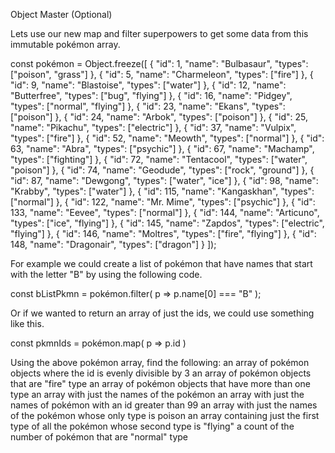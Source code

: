 Object Master (Optional)


Lets use our new map and filter superpowers to get some data from this immutable pokémon array.



const pokémon = Object.freeze([
    { "id": 1,   "name": "Bulbasaur",  "types": ["poison", "grass"] },
    { "id": 5,   "name": "Charmeleon", "types": ["fire"] },
    { "id": 9,   "name": "Blastoise",  "types": ["water"] },
    { "id": 12,  "name": "Butterfree", "types": ["bug", "flying"] },
    { "id": 16,  "name": "Pidgey",     "types": ["normal", "flying"] },
    { "id": 23,  "name": "Ekans",      "types": ["poison"] },
    { "id": 24,  "name": "Arbok",      "types": ["poison"] },
    { "id": 25,  "name": "Pikachu",    "types": ["electric"] },
    { "id": 37,  "name": "Vulpix",     "types": ["fire"] },
    { "id": 52,  "name": "Meowth",     "types": ["normal"] },
    { "id": 63,  "name": "Abra",       "types": ["psychic"] },
    { "id": 67,  "name": "Machamp",    "types": ["fighting"] },
    { "id": 72,  "name": "Tentacool",  "types": ["water", "poison"] },
    { "id": 74,  "name": "Geodude",    "types": ["rock", "ground"] },
    { "id": 87,  "name": "Dewgong",    "types": ["water", "ice"] },
    { "id": 98,  "name": "Krabby",     "types": ["water"] },
    { "id": 115, "name": "Kangaskhan", "types": ["normal"] },
    { "id": 122, "name": "Mr. Mime",   "types": ["psychic"] },
    { "id": 133, "name": "Eevee",      "types": ["normal"] },
    { "id": 144, "name": "Articuno",   "types": ["ice", "flying"] },
    { "id": 145, "name": "Zapdos",     "types": ["electric", "flying"] },
    { "id": 146, "name": "Moltres",    "types": ["fire", "flying"] },
    { "id": 148, "name": "Dragonair",  "types": ["dragon"] }
]);


For example we could create a list of pokémon that have names that start with the letter "B" by using the following code.



const bListPkmn = pokémon.filter( p => p.name[0] === "B" );


Or if we wanted to return an array of just the ids, we could use something like this.



const pkmnIds = pokémon.map( p => p.id )




Using the above pokémon array, find the following:
 an array of pokémon objects where the id is evenly divisible by 3
 an array of pokémon objects that are "fire" type
 an array of pokémon objects that have more than one type
 an array with just the names of the pokémon
 an array with just the names of pokémon with an id greater than 99
 an array with just the names of the pokémon whose only type is poison
 an array containing just the first type of all the pokémon whose second type is "flying"
 a count of the number of pokémon that are "normal" type
